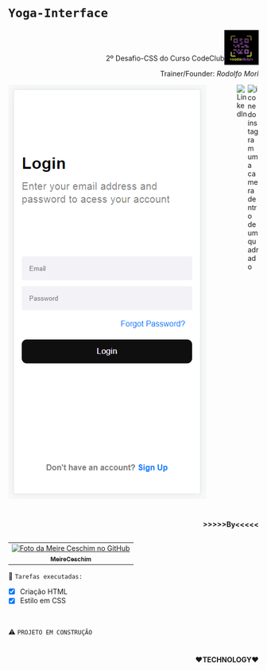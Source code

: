# `Yoga-Interface`

<code><img height="70" align="right" src="./assets/codeclub.jpeg"></code>


<br><br>
<p align="right">2º Desafio-CSS do Curso CodeClub</p> 
<p align='right'>Trainer/Founder: <i>Rodolfo Mori</I></p>
<p>
<a href="https://www.instagram.com/dolfo.mori">
<img align="right" alt="icone do instagram uma camera dentro de um quadrado" width="22px" src="https://cdn.jsdelivr.net/npm/simple-icons@v3/icons/instagram.svg" />
</a>
<a href="https://www.linkedin.com/in/rodolfomori/">
<img align="right" alt="LinkedIn" width="22px" src="https://cdn.jsdelivr.net/npm/simple-icons@v3/icons/linkedin.svg" />
</a>
</p>

<img src="./assets/yoga - login.PNG" alt="imagem  pagina login"> <br>


#


<p align="right"><b>>>>>>By<<<<<</b></p>
<table align="right">
  <tr>
    <td align="center">
      <a href="#">
        <img src="https://avatars.githubusercontent.com/u/89756578?s=400&u=3fe7c1530d59282b03143899373eeeb5f1dc3953&v=4" width="100px;" alt="Foto da Meire Ceschim no GitHub"/><br>
        <sub>
          <b>MeireCeschim</b>
        </sub>
      </a>
  </tr>
</table>
    

📌 `Tarefas executadas:`
- [x] Criação HTML
- [x] Estilo em CSS
<br>



⚠ `PROJETO EM CONSTRUÇÃO`

#


<p align="right"><b>❤TECHNOLOGY❤</b></p><br>


 
